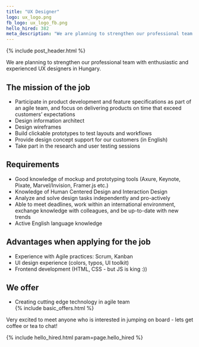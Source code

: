 ```yaml
---
title: "UX Designer"
logo: ux_logo.png
fb_logo: ux_logo_fb.png
hello_hired: 382
meta_description: "We are planning to strengthen our professional team with enthusiastic and experienced UX designers in Hungary."
---
```


{% include post_header.html %}

<div class="text-left">
  <p>
  We are planning to strengthen our professional team with enthusiastic and experienced UX designers in Hungary.
  </p>

  <h2>The mission of the job</h2>
  <ul>
    <li>Participate in product development and feature specifications as part of an agile team, and focus on delivering products on time that exceed customers’ expectations</li>
    <li>Design information architect</li>
    <li>Design wireframes</li>
    <li>Build clickable prototypes to test layouts and workflows</li>
    <li>Provide design concept support for our customers (in English)</li>
    <li>Take part in the research and user testing sessions</li>
    </ul>

  <h2>Requirements</h2>
  <ul>
    <li>Good knowledge of mockup and prototyping tools (Axure, Keynote, Pixate, Marvel/Invision, Framer.js etc.)</li>
    <li>Knowledge of Human Centered Design and Interaction Design</li>
    <li>Analyze and solve design tasks independently and pro-actively</li>
    <li>Able to meet deadlines, work within an international environment, exchange knowledge with colleagues, and be up-to-date with new trends</li>
    <li>Active English language knowledge</li>
  </ul>

  <h2>Advantages when applying for the job</h2>
  <ul>
    <li>Experience with Agile practices: Scrum, Kanban</li>
    <li>UI design experience (colors, typos, UI toolkit)</li>
    <li>Frontend development (HTML, CSS - but JS is king :))</li>
  </ul>

  <h2>We offer</h2>
  <ul>
    <li>Creating cutting edge technology in agile team</li>
    {% include basic_offers.html %}
  </ul>

  <p>Very excited to meet anyone who is interested in jumping on board - lets get coffee or tea to chat!</p>
</div>

{% include hello_hired.html param=page.hello_hired %}
